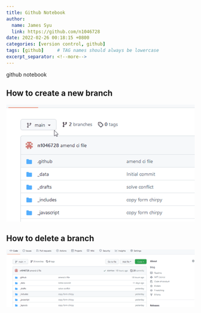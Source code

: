 ```yaml
---
title: Github Notebook
author:
  name: James Syu
  link: https://github.com/n1046728
date: 2022-02-26 00:18:15 +0800
categories: [version control, github]
tags: [github]     # TAG names should always be lowercase
excerpt_separator: <!--more-->
---
```

github notebook
<!--more-->

## How to create a new branch
![how to create new branch](/assets/img/blog/github/createBranch.gif)

## How to delete a branch
![How to delete a branch](/assets/img/blog/github/deleteBranch.gif)